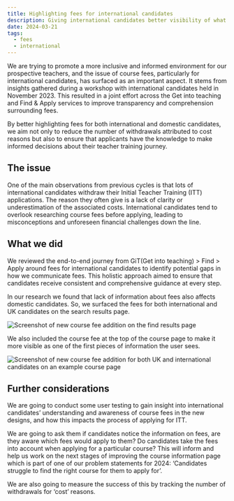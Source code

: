 ```yaml
---
title: Highlighting fees for international candidates
description: Giving international candidates better visibility of what fees they would need to pay for each course.
date: 2024-03-21
tags:
  - fees
  - international
---
```


We are trying to promote a more inclusive and informed environment for our prospective teachers, and the issue of course fees, particularly for international candidates, has surfaced as an important aspect. It stems from insights gathered during a workshop with international candidates held in November 2023. This resulted in a joint effort across the Get into teaching and Find & Apply services to improve transparency and comprehension surrounding fees.

By better highlighting fees for both international and domestic candidates, we aim not only to reduce the number of withdrawals attributed to cost reasons but also to ensure that applicants have the knowledge to make informed decisions about their teacher training journey.

## The issue

One of the main observations from previous cycles is that lots of international candidates withdraw their Initial Teacher Training (ITT) applications. The reason they often give is a lack of clarity or underestimation of the associated costs. International candidates tend to overlook researching course fees before applying, leading to misconceptions and unforeseen financial challenges down the line.

## What we did

We reviewed the end-to-end journey from GiT(Get into teaching) > Find > Apply around fees for international candidates to identify potential gaps in how we communicate fees. This holistic approach aimed to ensure that candidates receive consistent and comprehensive guidance at every step.

In our research we found that lack of information about fees also affects domestic candidates. So, we surfaced the fees for both international and UK candidates on the search results page.

![Screenshot of new course fee addition on the find results page](results-page.png)

We also included the course fee at the top of the course page to make it more visible as one of the first pieces of information the user sees.

![Screenshot of new course fee addition for both UK and international candidates on an example course page](course-page.png)

## Further considerations

We are going to conduct some user testing to gain insight into international candidates’ understanding and awareness of course fees in the new designs, and how this impacts the process of applying for ITT.

We are going to ask them if candidates notice the information on fees, are they aware which fees would apply to them? Do candidates take the fees into account when applying for a particular course? This will inform and help us work on the next stages of improving the course information page which is part of one of our problem statements for 2024: ‘Candidates struggle to find the right course for them to apply for’.

We are also going to measure the success of this by tracking the number of withdrawals for ‘cost’ reasons.
